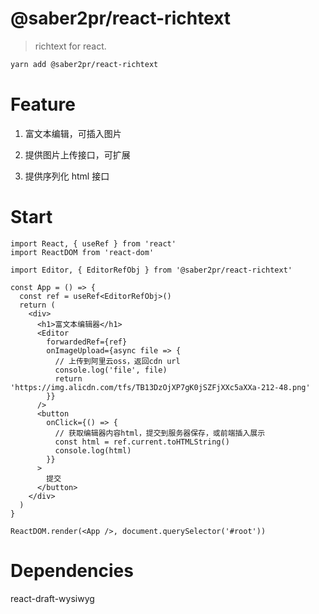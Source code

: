 # @saber2pr/react-richtext

> richtext for react.

```bash
yarn add @saber2pr/react-richtext
```

# Feature

1. 富文本编辑，可插入图片

2. 提供图片上传接口，可扩展

3. 提供序列化 html 接口

# Start

```tsx
import React, { useRef } from 'react'
import ReactDOM from 'react-dom'

import Editor, { EditorRefObj } from '@saber2pr/react-richtext'

const App = () => {
  const ref = useRef<EditorRefObj>()
  return (
    <div>
      <h1>富文本编辑器</h1>
      <Editor
        forwardedRef={ref}
        onImageUpload={async file => {
          // 上传到阿里云oss，返回cdn url
          console.log('file', file)
          return 'https://img.alicdn.com/tfs/TB13DzOjXP7gK0jSZFjXXc5aXXa-212-48.png'
        }}
      />
      <button
        onClick={() => {
          // 获取编辑器内容html，提交到服务器保存，或前端插入展示
          const html = ref.current.toHTMLString()
          console.log(html)
        }}
      >
        提交
      </button>
    </div>
  )
}

ReactDOM.render(<App />, document.querySelector('#root'))
```

# Dependencies

react-draft-wysiwyg
